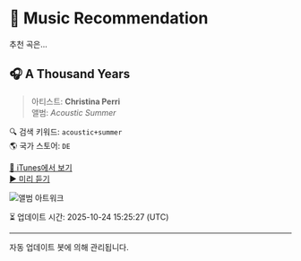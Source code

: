 
# 🎵 Music Recommendation

추천 곡은...

## 🎧 A Thousand Years  
> 아티스트: **Christina Perri**  
> 앨범: _Acoustic Summer_  

🔍 검색 키워드: `acoustic+summer`  
🌎 국가 스토어: `DE`

[🔗 iTunes에서 보기](https://music.apple.com/de/album/a-thousand-years/1805863699?i=1805864254&uo=4)  
[▶️ 미리 듣기](https://audio-ssl.itunes.apple.com/itunes-assets/AudioPreview221/v4/16/77/27/167727b0-9cee-f6fe-8c52-baae8f5cb8d7/mzaf_9813003635188050132.plus.aac.p.m4a)

![앨범 아트워크](https://is1-ssl.mzstatic.com/image/thumb/Music211/v4/30/9c/78/309c78e0-c653-ef75-3e64-7bc5a7b37957/5059460387614.jpg/100x100bb.jpg)

⏳ 업데이트 시간: 2025-10-24 15:25:27 (UTC)

---
자동 업데이트 봇에 의해 관리됩니다.
